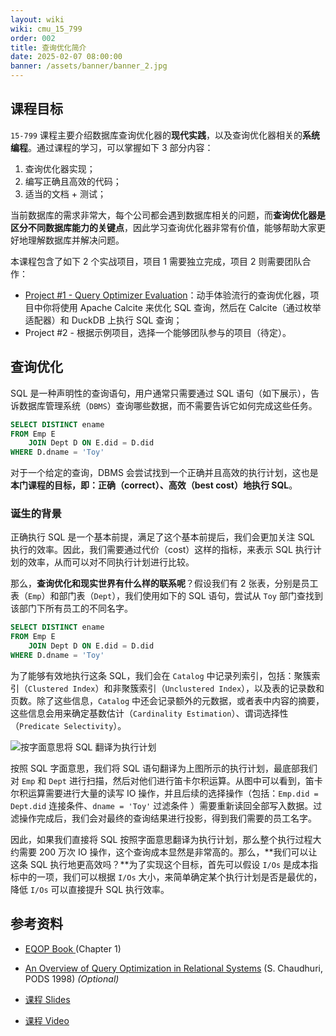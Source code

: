 ```yaml
---
layout: wiki
wiki: cmu_15_799
order: 002
title: 查询优化简介
date: 2025-02-07 08:00:00
banner: /assets/banner/banner_2.jpg
---
```


## 课程目标

`15-799` 课程主要介绍数据库查询优化器的**现代实践**，以及查询优化器相关的**系统编程**。通过课程的学习，可以掌握如下 3 部分内容：

1. 查询优化器实现；
2. 编写正确且高效的代码；
3. 适当的文档 + 测试；

当前数据库的需求非常大，每个公司都会遇到数据库相关的问题，而**查询优化器是区分不同数据库能力的关键点**，因此学习查询优化器非常有价值，能够帮助大家更好地理解数据库并解决问题。

本课程包含了如下 2 个实战项目，项目 1 需要独立完成，项目 2 则需要团队合作：

* [Project #1 - Query Optimizer Evaluation](https://15799.courses.cs.cmu.edu/spring2025/project1.html)：动手体验流行的查询优化器，项目中你将使用 Apache Calcite 来优化 SQL 查询，然后在 Calcite（通过枚举适配器）和 DuckDB 上执行 SQL 查询；
* Project #2 - 根据示例项目，选择一个能够团队参与的项目（待定）。

## 查询优化

SQL 是一种声明性的查询语句，用户通常只需要通过 SQL 语句（如下展示），告诉数据库管理系统（`DBMS`）查询哪些数据，而不需要告诉它如何完成这些任务。

```sql
SELECT DISTINCT ename
FROM Emp E
	JOIN Dept D ON E.did = D.did
WHERE D.dname = 'Toy'
```

对于一个给定的查询，DBMS 会尝试找到一个正确并且高效的执行计划，这也是**本门课程的目标，即：正确（correct）、高效（best cost）地执行 SQL**。

### 诞生的背景

正确执行 SQL 是一个基本前提，满足了这个基本前提后，我们会更加关注 SQL 执行的效率。因此，我们需要通过代价（cost）这样的指标，来表示 SQL 执行计划的效率，从而可以对不同执行计划进行比较。

那么，**查询优化和现实世界有什么样的联系呢**？假设我们有 2 张表，分别是员工表（`Emp`）和部门表（`Dept`），我们使用如下的 SQL 语句，尝试从 `Toy` 部门查找到该部门下所有员工的不同名字。

```sql
SELECT DISTINCT ename
FROM Emp E
	JOIN Dept D ON E.did = D.did
WHERE D.dname = 'Toy'
```

为了能够有效地执行这条 SQL，我们会在 `Catalog` 中记录列索引，包括：聚簇索引（`Clustered Index`）和非聚簇索引（`Unclustered Index`），以及表的记录数和页数。除了这些信息，`Catalog` 中还会记录额外的元数据，或者表中内容的摘要，这些信息会用来确定基数估计（`Cardinality Estimation`）、谓词选择性（`Predicate Selectivity`）。

![按字面意思将 SQL 翻译为执行计划](/wiki/cmu_15_799/intro_to_query_optimization/translate-sql-to-query-plan-according-to-literal.png)

按照 SQL 字面意思，我们将 SQL 语句翻译为上图所示的执行计划，最底部我们对 `Emp` 和 `Dept` 进行扫描，然后对他们进行笛卡尔积运算。从图中可以看到，笛卡尔积运算需要进行大量的读写 IO 操作，并且后续的选择操作（包括：`Emp.did = Dept.did` 连接条件、`dname = 'Toy'` 过滤条件 ）需要重新读回全部写入数据。过滤操作完成后，我们会对最终的查询结果进行投影，得到我们需要的员工名字。

因此，如果我们直接将 SQL 按照字面意思翻译为执行计划，那么整个执行过程大约需要 200 万次 IO 操作，这个查询成本显然是非常高的。那么，**我们可以让这条 SQL 执行地更高效吗？**为了实现这个目标，首先可以假设 `I/Os` 是成本指标中的一项，我们可以根据 `I/Os` 大小，来简单确定某个执行计划是否是最优的，降低 `I/Os` 可以直接提升 SQL 执行效率。



## 参考资料

* [EQOP Book ](https://www.microsoft.com/en-us/research/publication/extensible-query-optimizers-in-practice/) (Chapter 1)
* [An Overview of Query Optimization in Relational Systems](https://15799.courses.cs.cmu.edu/spring2025/papers/01-background/chaudhuri-pods1998.pdf) (S. Chaudhuri, PODS 1998) *(Optional)*

* [课程 Slides](https://15799.courses.cs.cmu.edu/spring2025/slides/01-background.pdf)
* [课程 Video](https://www.youtube.com/watch?v=YWtH10gfcY0&list=PLSE8ODhjZXjYCZfIbmEWH7f6MnYqyPwCE&index=1)